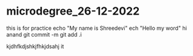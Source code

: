# microdegree_26-12-2022
this is for practice
echo "My name is Shreedevi"
ech "Hello my word"
hi anand
git commit -m 
git add .i


kjdhfkdjshkjfhkjdsahj
it 
